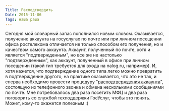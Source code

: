 ```yaml
---
Title: Расподтвердить
Date: 2015-11-06
Tags: наша раша
---
```


Сегодня мой словарный запас пополнился новым словом.
Оказывается, получение аккаунта на госуслугах по почте или при личном посещении офиса ростелекома отличается не только способом его получения, но и качеством самого аккаунта. Аккаунт, полученный по почте, хотя и является "подтвержденным", но все же не настолько "подтвержденным", как аккаунт, полученный в офисе при личном посещении (такой тип требуется для входа на nalog.ru, например). И, хотя кажется, что подтверждение одного типа легко можно превратить в подтверждение другого, на практике оказывается, что это не так, и сперва необходимо провести процедуру "[расподтверждения аккаунта](http://gosuslugi.livejournal.com/33110.html?thread=1106774#t1106774)", состоящую из телефонного звонка и обмена несколькими сообщениями по почте. Мне потребовалось два раза посетить МФЦ и два раза поговорить со службой техподдержки ГосУслуг, чтобы это понять.
Может, кому-то окажется полезным :)